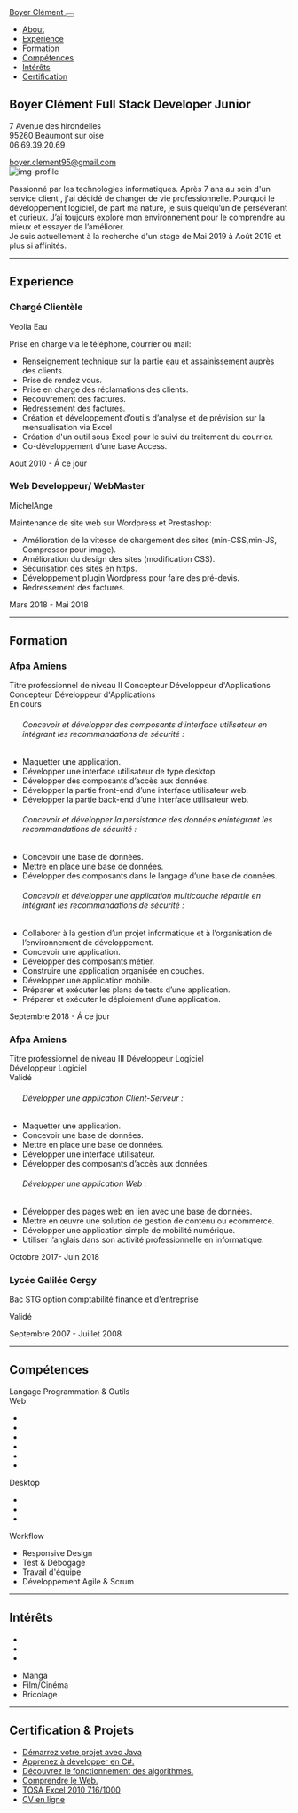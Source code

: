 <html lang="fr">

<head>

  <meta charset="utf-8">
  <meta name="viewport" content="width=device-width, initial-scale=1, shrink-to-fit=no">
  <meta name="description" content="Resume of Boyer Clément Developers">
  <meta name="author" content="Boyer Clément">


  <!-- Bootstrap core CSS -->
  <link rel="stylesheet" href="https://maxcdn.bootstrapcdn.com/bootstrap/4.0.0/css/bootstrap.min.css" integrity="sha384-  Gn5384xqQ1aoWXA+058RXPxPg6fy4IWvTNh0E263XmFcJlSAwiGgFAW/dAiS6JXm"
    crossorigin="anonymous">
  <!-- FontAwesome -->
  <link rel="stylesheet" href="https://use.fontawesome.com/releases/v5.5.0/css/all.css" integrity="sha384-B4dIYHKNBt8Bc12p+WXckhzcICo0wtJAoU8YZTY5qE0Id1GSseTk6S+L3BlXeVIU"
    crossorigin="anonymous">
  <style type="text/css">
    .markdown-body>*:first-child {
      display: none;
    }
  </style>
</head>

<body>
  <!-- Navbar -->

  <nav class="navbar navbar-expand-lg navbar-dark bg-dark fixed-top" id="sideNav">
    <a class="navbar-brand js-scroll-trigger" href="#page-top">
      <span class="d-block d-lg-none">Boyer Clément</span>
    </a>
    <button class="navbar-toggler" type="button" data-toggle="collapse" data-target="#navbarSupportedContent"
      aria-controls="navbarSupportedContent" aria-expanded="false" aria-label="Toggle navigation">
      <span class="navbar-toggler-icon"></span>
    </button>
    <div class="collapse navbar-collapse" id="navbarSupportedContent">
      <ul class="navbar-nav">
        <li class="nav-item">
          <a class="nav-link js-scroll-trigger" href="#about">About</a>
        </li>
        <li class="nav-item">
          <a class="nav-link js-scroll-trigger" href="#experience">Experience</a>
        </li>
        <li class="nav-item">
          <a class="nav-link js-scroll-trigger" href="#formation">Formation</a>
        </li>
        <li class="nav-item">
          <a class="nav-link js-scroll-trigger" href="#competence">Compétences</a>
        </li>
        <li class="nav-item">
          <a class="nav-link js-scroll-trigger" href="#interets">Intérêts</a>
        </li>
        <li class="nav-item">
          <a class="nav-link js-scroll-trigger" href="#certification">Certification</a>
        </li>
      </ul>
    </div>
  </nav>

  <div class="container-fluid p-0">
     <!-- Présentation -->
    <section class="resume-section p-3 p-lg-5 d-flex d-column" id="about">
      <div class="my-auto container-fluid">
        <div class="row">
          <div class="col-10">
            <h1 class="mb-4 mt-5 "> Boyer Clément Full Stack Developer Junior</h1>
            <div class="blockquote">
              <p class="mb-0">7 Avenue des hirondelles <br>
                95260 Beaumont sur oise <br>
                06.69.39.20.69<br></p>
              <a target="_blank" href="mailto:name@email.com">boyer.clement95@gmail.com</a>
            </div>
          </div>
          <span class="d-none d-lg-block col-2 mt-5">
            <img class="img-fluid img-profile rounded-circle m-4 " src="https://user-images.githubusercontent.com/33145738/49534857-f0accb00-f8c2-11e8-8f6b-938b06c0e794.jpg" alt="img-profile">
          </span>
        </div>
        <p class=" mt-2 mb-5">
          Passionné par les technologies informatiques. Après 7 ans au sein d'un service client , j'ai décidé de
          changer de vie professionnelle.
          Pourquoi le développement logiciel, de part ma nature, je suis quelqu’un de persévérant et curieux.
          J’ai toujours exploré mon environnement pour le comprendre au mieux et essayer de l’améliorer.</br>
          Je suis actuellement à la recherche d'un stage de Mai 2019 à Août 2019 et plus si affinités.</p>
        <div class="social-icons">
          <a href="https://www.linkedin.com/in/cboyerfr/">
            <i class="fab fa-linkedin-in fa-2x"></i>
          </a>
          <a href="https://github.com/Gen0s-Dev">
            <i class="fab fa-github fa-2x"></i>
          </a>
          <a href="https://twitter.com/genOs_dev?lang=fr">
            <i class="fab fa-twitter fa-2x"></i>
          </a>
        </div>
      </div>
    </section>
    <hr class="m-0">
    <section class="resume-section p-3 p-lg-5 d-flex flex-column" id="experience">
      <div class="my-auto">
        <h2 class="mb-5">Experience</h2>
        <div class="resume-item d-flex flex-column flex-md-row mb-5">
          <div class="resume-content mr-auto">
            <h3 class="mb-0">Chargé Clientèle</h3>
            <div class="subheading mt-1  mb-3">Veolia Eau</div>
            <p> Prise en charge via le téléphone, courrier ou mail: <br>
              <ul>
                <li> Renseignement technique sur la partie eau et assainissement auprès des clients.</li>
                <li> Prise de rendez vous.</li>
                <li> Prise en charge des réclamations des clients.</li>
                <li> Recouvrement des factures.</li>
                <li> Redressement des factures.</li>
                <li> Création et développement d’outils d’analyse et de prévision sur la mensualisation via Excel </li>
                <li> Création d'un outil sous Excel pour le suivi du traitement du courrier.</li>
                <li> Co-développement d’une base Access.</li>
              </ul>
            </p>
          </div>
          <div class="resume-date text-md-right">
            <span class="text-primary"> Aout 2010 - Á ce jour</span>
          </div>
        </div>
        <div class="resume-item d-flex flex-column flex-md-row mb-5">
          <div class="resume-content mr-auto">
            <h3 class="mb-0">Web Developpeur/ WebMaster</h3>
            <div class="subheading mt-1 mb-3">MichelAnge</div>
            <p> Maintenance de site web sur Wordpress et Prestashop:<br>
              <ul>
                <li> Amélioration de la vitesse de chargement des sites (min-CSS,min-JS, Compressor pour image).</li>
                <li> Amélioration du design des sites (modification CSS).</li>
                <li> Sécurisation des sites en https.</li>
                <li> Développement plugin Wordpress pour faire des pré-devis.</li>
                <li> Redressement des factures.</li>
              </ul>
            </p>
          </div>
          <div class="resume-date text-md-right">
            <span class="text-primary">Mars 2018 - Mai 2018</span>
          </div>
        </div>
      </div>
    </section>
    <hr class="m-0">
    <section class="resume-section p-3 p-lg-5 d-flex flex-column" id="formation">
      <div class="my-auto">
        <h2 class="mb-5">Formation</h2>
        <div class="resume-item d-flex flex-column flex-md-row mb-5">
          <div class="resume-content mr-auto">
            <h3 class="mb-0">Afpa Amiens</h3>
            <div class="mt-1 subheading mb-3">Titre professionnel de niveau II Concepteur Développeur d'Applications</div>
            <div>Concepteur Développeur d'Applications</div>
            <span>En cours</span>
            <div class="mt-2">
              <ul>
                <h6>Concevoir et développer des composants d’interface utilisateur en intégrant les recommandations de
                  sécurité :</h6>
                  <li>Maquetter une application.</li>
                  <li>Développer une interface utilisateur de type desktop.</li>
                  <li>Développer des composants d’accès aux données.</li>
                  <li>Développer la partie front-end d’une interface utilisateur web.</li>
                  <li>Développer la partie back-end d’une interface utilisateur web.</li>
              </ul>
              <ul>
                <h6>Concevoir et développer la persistance des données enintégrant les recommandations de sécurité :</h6>
                  <li>Concevoir une base de données.</li>
                  <li>Mettre en place une base de données.</li>
                  <li>Développer des composants dans le langage d’une base de données.</li>
              </ul>
              <ul>
                <h6>Concevoir et développer une application multicouche répartie en intégrant les recommandations de
                  sécurité :</h6>
                  <li>Collaborer à la gestion d’un projet informatique et à l’organisation de l’environnement de
                    développement.</li>
                  <li>Concevoir une application.</li>
                  <li>Développer des composants métier.</li>
                  <li>Construire une application organisée en couches.</li>
                  <li>Développer une application mobile.</li>
                  <li>Préparer et exécuter les plans de tests d’une application.</li>
                  <li>Préparer et exécuter le déploiement d’une application.</li>
              </ul>
            </div>
          </div>
          <div class="resume-date text-md-right">
            <span class="text-primary">Septembre 2018 - Á ce jour</span>
          </div>
        </div>
        <div class="resume-item d-flex flex-column flex-md-row mb-5">
          <div class="resume-content mr-auto">
            <h3 class=" mb-0">Afpa Amiens</h3>
            <div class=" mt-1 subheading mb-3">Titre professionnel de niveau III Développeur Logiciel</div>
            <div>Développeur Logiciel</div>
            <span>Validé</span>
            <div class="mt-2">
              <ul>
                <h6>Développer une application Client-Serveur :</h6>
                  <li>Maquetter une application.</li>
                  <li>Concevoir une base de données.</li>
                  <li>Mettre en place une base de données.</li>
                  <li>Développer une interface utilisateur.</li>
                  <li>Développer des composants d’accès aux données.</li>
              </ul>
              <ul>
                <h6>Développer une application Web :</h6>
                  <li>Développer des pages web en lien avec une base de données.</li>
                  <li>Mettre en œuvre une solution de gestion de contenu ou ecommerce.</li>
                  <li>Développer une application simple de mobilité numérique.</li>
                  <li>Utiliser l’anglais dans son activité professionnelle en informatique.</li>
              </ul>
            </div>
          </div>
          <div class="resume-date text-md-right">
            <span class="text-primary">Octobre 2017- Juin 2018</span>
          </div>
        </div>
        <div class="resume-item d-flex flex-column flex-md-row">
          <div class="resume-content mr-auto">
            <h3 class="mb-0">Lycée Galilée Cergy</h3>
            <div class="mt-1 subheading mb-3">Bac STG option comptabilité finance et d'entreprise</div>
            <p>Validé</p>
          </div>
          <div class="resume-date text-md-right">
            <span class="text-primary">Septembre 2007 - Juillet 2008</span>
          </div>
        </div>
      </div>
    </section>
    <hr class="m-0">
    <section class="resume-section p-3 p-lg-5 d-flex flex-column" id="competence">
      <div class="my-auto">
        <h2 class="mb-5">Compétences</h2>
        <div class="subheading mb-3">Langage Programmation &amp; Outils</div>
        <div class="text-dark display-4 text-center mt-4 mb-4 "> Web </div>
        <ul class="list-inline dev-icons text-center">
          <li class="list-inline-item">
            <i class="fab fa-html5 fa-6x"></i>
          </li>
          <li class="list-inline-item">
            <i class="fab fa-css3-alt fa-6x"></i>
          </li>
          <li class="list-inline-item">
            <i class="fab fa-js-square fa-6x"></i>
          </li>
          <li class="list-inline-item">
            <i class="fab fa-vuejs fa-6x"></i>
          </li>
          <li class="list-inline-item">
            <i class="fab fa-php fa-6x"></i>
          </li>
          <li class="list-inline-item">
            <i class="fab fa-wordpress fa-6x"></i>
          </li>
        </ul>
        <div class="text-dark display-4 text-center mt-4 mb-4 "> Desktop </div>
        <ul class="list-inline dev-icons text-center">
          <li class="list-inline-item">
            <i class="fab fa-java fa-6x"></i>
          </li>
          <li class="list-inline-item">
            <i class="fab fa-windows fa-6x"></i>
          </li>
          <li class="list-inline-item">
            <i class="fas fa-database fa-6x"></i>
          </li>
        </ul>
        <div class="subheading mb-3">Workflow</div>
        <ul class="fa-ul mb-0">
          <li>
            <i class="fa-li fa fa-check"></i>
            Responsive Design</li>
          <li>
            <i class="fa-li fa fa-check"></i>
            Test &amp; Débogage</li>
          <li>
            <i class="fa-li fa fa-check"></i>
            Travail d'équipe</li>
          <li>
            <i class="fa-li fa fa-check"></i>
            Développement Agile &amp; Scrum</li>
        </ul>
      </div>
    </section>
    <hr class="m-0">
    <section class="resume-section p-3 p-lg-5 d-flex flex-column" id="interets">
      <div class="my-auto">
        <h2 class="mb-5">Intérêts</h2>
        <ul class="list-inline dev-icons text-center mt-3">
          <li class="list-inline-item">
            <i class="fas fa-book fa-4x"></i>
          </li>
          <li class="list-inline-item">
            <i class="fas fa-film fa-4x"></i>
          </li>
          <li class="list-inline-item">
            <i class="fas fa-hammer fa-4x"></i>
          </li>
        </ul>
        <ul class="list-inline dev-icons text-center mt-3">
          <li class="list-inline-item">
            <span>Manga</span>
          </li>
          <li class="list-inline-item">
            <span>Film/Cinéma</span>
          </li>
          <li class="list-inline-item">
            <span>Bricolage</span>
          </li>
        </ul>
      </div>
    </section>
    <hr class="m-0">
    <section class="resume-section p-3 p-lg-5 d-flex flex-column" id="certification">
      <div class="my-auto">
        <h2 class="mb-5">Certification &amp; Projets </h2>
        <ul class="fa-ul mb-0">
          <li>
            <i class="fa-li fa fa-trophy text-warning"></i>
            <a target="_blank" href="https://openclassrooms.com/fr/course-certificates/6174202108">Démarrez votre
              projet avec Java</a>
          </li>
          <li>
            <i class="fa-li fa fa-trophy text-warning"></i>
            <a target="_blank" href="https://openclassrooms.com/fr/course-certificates/2375192353">Apprenez à
              développer en C#.</a>
          </li>
          <li>
            <i class="fa-li fa fa-trophy text-warning"></i>
            <a target="_blank" href="https://openclassrooms.com/fr/course-certificates/8057994997">Découvrez le
              fonctionnement des algorithmes.</a>
          </li>
          <li>
            <i class="fa-li fa fa-trophy text-warning"></i>
            <a target="_blank" href="https://openclassrooms.com/fr/course-certificates/4599544585">Comprendre le Web.</a>
          </li>
          <li>
            <i class="fa-li fa fa-trophy text-warning"></i>
            <a target="_blank" href="https://www.isograd.com/FR/verificationcertification.php?key_str_id=2017-1681408585-5&sco=716">TOSA
              Excel 2010 716/1000</a>
          </li>
           <li>
            <i class="fa-li fa fa-trophy text-warning"></i>
            <a target="_blank" href="https://gen0s-dev.github.io/Resume/">CV en ligne</a>
          </li>
        </ul>
      </div>
    </section>

  </div>
  <!-- Bootstrap core JavaScript -->
  <script src="https://code.jquery.com/jquery-3.2.1.slim.min.js" integrity="sha384-       KJ3o2DKtIkvYIK3UENzmM7KCkRr/rE9/Qpg6aAZGJwFDMVNA/GpGFF93hXpG5KkN"
    crossorigin="anonymous"></script>
  <script src="https://cdnjs.cloudflare.com/ajax/libs/popper.js/1.12.9/umd/popper.min.js" integrity="sha384-ApNbgh9B+Y1QKtv3Rn7W3mgPxhU9K/ScQsAP7hUibX39j7fakFPskvXusvfa0b4Q"
    crossorigin="anonymous"></script>
  <script src="https://maxcdn.bootstrapcdn.com/bootstrap/4.0.0/js/bootstrap.min.js" integrity="sha384-JZR6Spejh4U02d8jOt6vLEHfe/JQGiRRSQQxSfFWpi1MquVdAyjUar5+76PVCmYl"
    crossorigin="anonymous"></script>


</body>

</html>
